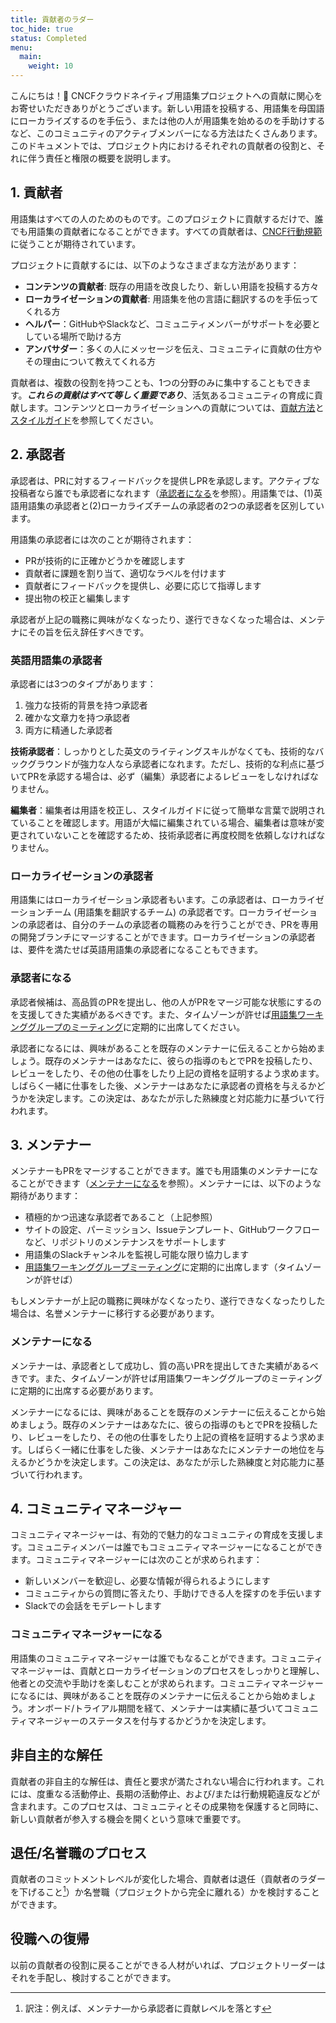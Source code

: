 ```yaml
---
title: 貢献者のラダー
toc_hide: true
status: Completed
menu:
  main:
    weight: 10
---
```


こんにちは！👋 CNCFクラウドネイティブ用語集プロジェクトへの貢献に関心をお寄せいただきありがとうございます。新しい用語を投稿する、用語集を母国語にローカライズするのを手伝う、または他の人が用語集を始めるのを手助けするなど、このコミュニティのアクティブメンバーになる方法はたくさんあります。このドキュメントでは、プロジェクト内におけるそれぞれの貢献者の役割と、それに伴う責任と権限の概要を説明します。

## 1. 貢献者

用語集はすべての人のためのものです。このプロジェクトに貢献するだけで、誰でも用語集の貢献者になることができます。すべての貢献者は、[CNCF行動規範](https://github.com/cncf/foundation/blob/main/code-of-conduct.md)に従うことが期待されています。

プロジェクトに貢献するには、以下のようなさまざまな方法があります：

- **コンテンツの貢献者**: 既存の用語を改良したり、新しい用語を投稿する方々
- **ローカライゼーションの貢献者**: 用語集を他の言語に翻訳するのを手伝ってくれる方
- **ヘルパー**：GitHubやSlackなど、コミュニティメンバーがサポートを必要としている場所で助ける方
- **アンバサダー**：多くの人にメッセージを伝え、コミュニティに貢献の仕方やその理由について教えてくれる方

貢献者は、複数の役割を持つことも、1つの分野のみに集中することもできます。***これらの貢献はすべて等しく重要であり***、活気あるコミュニティの育成に貢献します。コンテンツとローカライゼーションへの貢献については、[貢献方法](/ja/contribute/)と[スタイルガイド](/ja/style-guide/)を参照してください。

## 2. 承認者

承認者は、PRに対するフィードバックを提供しPRを承認します。アクティブな投稿者なら誰でも承認者になれます（[承認者になる](#承認者になる)を参照）。用語集では、(1)英語用語集の承認者と(2)ローカライズチームの承認者の2つの承認者を区別しています。

用語集の承認者には次のことが期待されます：

- PRが技術的に正確かどうかを確認します
- 貢献者に課題を割り当て、適切なラベルを付けます
- 貢献者にフィードバックを提供し、必要に応じて指導します
- 提出物の校正と編集します

承認者が上記の職務に興味がなくなったり、遂行できなくなった場合は、メンテナにその旨を伝え辞任すべきです。

### 英語用語集の承認者

承認者には3つのタイプがあります：

1) 強力な技術的背景を持つ承認者
2) 確かな文章力を持つ承認者
3) 両方に精通した承認者

**技術承認者**：しっかりとした英文のライティングスキルがなくても、技術的なバックグラウンドが強力な人なら承認者になれます。ただし、技術的な利点に基づいてPRを承認する場合は、必ず（編集）承認者によるレビューをしなければなりません。

**編集者**：編集者は用語を校正し、スタイルガイドに従って簡単な言葉で説明されていることを確認します。用語が大幅に編集されている場合、編集者は意味が変更されていないことを確認するため、技術承認者に再度校閲を依頼しなければなりません。

### ローカライゼーションの承認者

用語集にはローカライゼーション承認者もいます。この承認者は、ローカライゼーションチーム (用語集を翻訳するチーム) の承認者です。ローカライゼーションの承認者は、自分のチームの承認者の職務のみを行うことができ、PRを専用の開発ブランチにマージすることができます。ローカライゼーションの承認者は、要件を満たせば英語用語集の承認者になることもできます。

### 承認者になる

承認者候補は、高品質のPRを提出し、他の人がPRをマージ可能な状態にするのを支援してきた実績があるべきです。また、タイムゾーンが許せば[用語集ワーキンググループのミーティング](https://www.cncf.io/calendar/)に定期的に出席してください。

承認者になるには、興味があることを既存のメンテナーに伝えることから始めましょう。既存のメンテナーはあなたに、彼らの指導のもとでPRを投稿したり、レビューをしたり、その他の仕事をしたり上記の資格を証明するよう求めます。しばらく一緒に仕事をした後、メンテナーはあなたに承認者の資格を与えるかどうかを決定します。この決定は、あなたが示した熟練度と対応能力に基づいて行われます。

## 3. メンテナー

メンテナーもPRをマージすることができます。誰でも用語集のメンテナーになることができます（[メンテナーになる](#メンテナーになる)を参照）。メンテナーには、以下のような期待があります：

- 積極的かつ迅速な承認者であること（上記参照）
- サイトの設定、パーミッション、Issueテンプレート、GitHubワークフローなど、リポジトリのメンテナンスをサポートします
- 用語集のSlackチャンネルを監視し可能な限り協力します
- [用語集ワーキンググループミーティング](https://www.cncf.io/calendar/)に定期的に出席します（タイムゾーンが許せば）

もしメンテナーが上記の職務に興味がなくなったり、遂行できなくなったりした場合は、名誉メンテナーに移行する必要があります。

### メンテナーになる

メンテナーは、承認者として成功し、質の高いPRを提出してきた実績があるべきです。また、タイムゾーンが許せば用語集ワーキンググループのミーティングに定期的に出席する必要があります。

メンテナーになるには、興味があることを既存のメンテナーに伝えることから始めましょう。既存のメンテナーはあなたに、彼らの指導のもとでPRを投稿したり、レビューをしたり、その他の仕事をしたり上記の資格を証明するよう求めます。しばらく一緒に仕事をした後、メンテナーはあなたにメンテナーの地位を与えるかどうかを決定します。この決定は、あなたが示した熟練度と対応能力に基づいて行われます。

## 4. コミュニティマネージャー

コミュニティマネージャーは、有効的で魅力的なコミュニティの育成を支援します。コミュニティメンバーは誰でもコミュニティマネージャーになることができます。コミュニティマネージャーには次のことが求められます：

- 新しいメンバーを歓迎し、必要な情報が得られるようにします
- コミュニティからの質問に答えたり、手助けできる人を探すのを手伝います
- Slackでの会話をモデレートします

### コミュニティマネージャーになる

用語集のコミュニティマネージャーは誰でもなることができます。コミュニティマネージャーは、貢献とローカライゼーションのプロセスをしっかりと理解し、他者との交流や手助けを楽しむことが求められます。コミュニティマネージャーになるには、興味があることを既存のメンテナーに伝えることから始めましょう。オンボード/トライアル期間を経て、メンテナーは実績に基づいてコミュニティマネージャーのステータスを付与するかどうかを決定します。

## 非自主的な解任

貢献者の非自主的な解任は、責任と要求が満たされない場合に行われます。これには、度重なる活動停止、長期の活動停止、および/または行動規範違反などが含まれます。このプロセスは、コミュニティとその成果物を保護すると同時に、新しい貢献者が参入する機会を開くという意味で重要です。

## 退任/名誉職のプロセス

貢献者のコミットメントレベルが変化した場合、貢献者は退任（貢献者のラダーを下げること[^1]）か名誉職（プロジェクトから完全に離れる）かを検討することができます。

[^1]: 訳注：例えば、メンテナ―から承認者に貢献レベルを落とす

## 役職への復帰

以前の貢献者の役割に戻ることができる人材がいれば、プロジェクトリーダーはそれを手配し、検討することができます。
